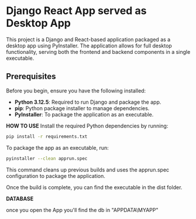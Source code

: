 # Django React App served as Desktop App

This project is a Django and React-based application packaged as a desktop app using PyInstaller. The application allows for full desktop functionality, serving both the frontend and backend components in a single executable.

## Prerequisites

Before you begin, ensure you have the following installed:

- **Python 3.12.5**: Required to run Django and package the app.
- **pip**: Python package installer to manage dependencies.
- **PyInstaller**: To package the application as an executable.

**HOW TO USE**
Install the required Python dependencies by running:
```bash
pip install -r requirements.txt
```
To package the app as an executable, run:
```bash
pyinstaller --clean apprun.spec
```
This command cleans up previous builds and uses the apprun.spec configuration to package the application.

Once the build is complete, you can find the executable in the dist folder.

**DATABASE**

once you open the App you'll find the db in "APPDATA\MYAPP"
